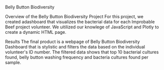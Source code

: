 Belly Button Biodiversity

Overview of the Belly Button Biodiversity Project
For this project, we created adashboard that visualizes the bacterial data for each Improbable Beef project volunteer.
We uitilized our knowlege of JavaScript and Plotly to create a dynamic HTML page.

Results
The final product is a webpage of Belly Button Biodiversity Dashboard that is stylistic and filters the data based on the individual volunteer's ID number. The filtered data shows that top 10 bacterial cultures found, belly button washing frequency and bacteria cultures found per sample.
